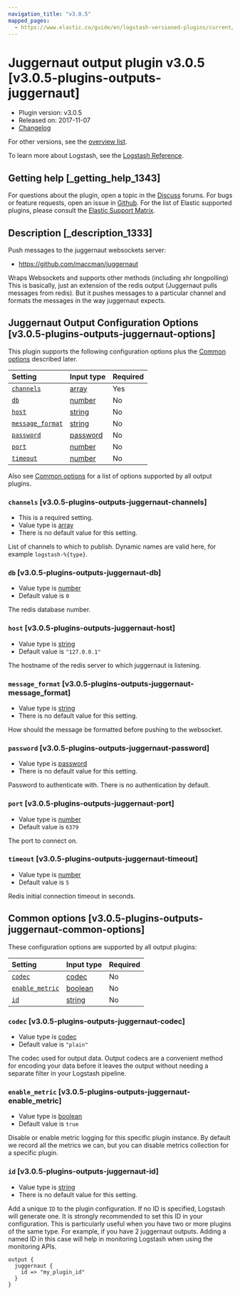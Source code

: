 ```yaml
---
navigation_title: "v3.0.5"
mapped_pages:
  - https://www.elastic.co/guide/en/logstash-versioned-plugins/current/v3.0.5-plugins-outputs-juggernaut.html
---
```


# Juggernaut output plugin v3.0.5 [v3.0.5-plugins-outputs-juggernaut]

* Plugin version: v3.0.5
* Released on: 2017-11-07
* [Changelog](https://github.com/logstash-plugins/logstash-output-juggernaut/blob/v3.0.5/CHANGELOG.md)

For other versions, see the [overview list](output-juggernaut-index.md).

To learn more about Logstash, see the [Logstash Reference](https://www.elastic.co/guide/en/logstash/current/index.html).

## Getting help [_getting_help_1343]

For questions about the plugin, open a topic in the [Discuss](http://discuss.elastic.co) forums. For bugs or feature requests, open an issue in [Github](https://github.com/logstash-plugins/logstash-output-juggernaut). For the list of Elastic supported plugins, please consult the [Elastic Support Matrix](https://www.elastic.co/support/matrix#matrix_logstash_plugins).

## Description [_description_1333]

Push messages to the juggernaut websockets server:

* <https://github.com/maccman/juggernaut>

Wraps Websockets and supports other methods (including xhr longpolling) This is basically, just an extension of the redis output (Juggernaut pulls messages from redis). But it pushes messages to a particular channel and formats the messages in the way juggernaut expects.

## Juggernaut Output Configuration Options [v3.0.5-plugins-outputs-juggernaut-options]

This plugin supports the following configuration options plus the [Common options](v3-0-5-plugins-outputs-juggernaut.md#v3.0.5-plugins-outputs-juggernaut-common-options) described later.

| Setting | Input type | Required |
| :- | :- | :- |
| [`channels`](v3-0-5-plugins-outputs-juggernaut.md#v3.0.5-plugins-outputs-juggernaut-channels) | [array](/lsr/value-types.md#array) | Yes |
| [`db`](v3-0-5-plugins-outputs-juggernaut.md#v3.0.5-plugins-outputs-juggernaut-db) | [number](/lsr/value-types.md#number) | No |
| [`host`](v3-0-5-plugins-outputs-juggernaut.md#v3.0.5-plugins-outputs-juggernaut-host) | [string](/lsr/value-types.md#string) | No |
| [`message_format`](v3-0-5-plugins-outputs-juggernaut.md#v3.0.5-plugins-outputs-juggernaut-message_format) | [string](/lsr/value-types.md#string) | No |
| [`password`](v3-0-5-plugins-outputs-juggernaut.md#v3.0.5-plugins-outputs-juggernaut-password) | [password](/lsr/value-types.md#password) | No |
| [`port`](v3-0-5-plugins-outputs-juggernaut.md#v3.0.5-plugins-outputs-juggernaut-port) | [number](/lsr/value-types.md#number) | No |
| [`timeout`](v3-0-5-plugins-outputs-juggernaut.md#v3.0.5-plugins-outputs-juggernaut-timeout) | [number](/lsr/value-types.md#number) | No |

Also see [Common options](v3-0-5-plugins-outputs-juggernaut.md#v3.0.5-plugins-outputs-juggernaut-common-options) for a list of options supported by all output plugins.

### `channels` [v3.0.5-plugins-outputs-juggernaut-channels]

* This is a required setting.
* Value type is [array](/lsr/value-types.md#array)
* There is no default value for this setting.

List of channels to which to publish. Dynamic names are valid here, for example `logstash-%{type}`.

### `db` [v3.0.5-plugins-outputs-juggernaut-db]

* Value type is [number](/lsr/value-types.md#number)
* Default value is `0`

The redis database number.

### `host` [v3.0.5-plugins-outputs-juggernaut-host]

* Value type is [string](/lsr/value-types.md#string)
* Default value is `"127.0.0.1"`

The hostname of the redis server to which juggernaut is listening.

### `message_format` [v3.0.5-plugins-outputs-juggernaut-message_format]

* Value type is [string](/lsr/value-types.md#string)
* There is no default value for this setting.

How should the message be formatted before pushing to the websocket.

### `password` [v3.0.5-plugins-outputs-juggernaut-password]

* Value type is [password](/lsr/value-types.md#password)
* There is no default value for this setting.

Password to authenticate with. There is no authentication by default.

### `port` [v3.0.5-plugins-outputs-juggernaut-port]

* Value type is [number](/lsr/value-types.md#number)
* Default value is `6379`

The port to connect on.

### `timeout` [v3.0.5-plugins-outputs-juggernaut-timeout]

* Value type is [number](/lsr/value-types.md#number)
* Default value is `5`

Redis initial connection timeout in seconds.

## Common options [v3.0.5-plugins-outputs-juggernaut-common-options]

These configuration options are supported by all output plugins:

| Setting | Input type | Required |
| :- | :- | :- |
| [`codec`](v3-0-5-plugins-outputs-juggernaut.md#v3.0.5-plugins-outputs-juggernaut-codec) | [codec](/lsr/value-types.md#codec) | No |
| [`enable_metric`](v3-0-5-plugins-outputs-juggernaut.md#v3.0.5-plugins-outputs-juggernaut-enable_metric) | [boolean](/lsr/value-types.md#boolean) | No |
| [`id`](v3-0-5-plugins-outputs-juggernaut.md#v3.0.5-plugins-outputs-juggernaut-id) | [string](/lsr/value-types.md#string) | No |

### `codec` [v3.0.5-plugins-outputs-juggernaut-codec]

* Value type is [codec](/lsr/value-types.md#codec)
* Default value is `"plain"`

The codec used for output data. Output codecs are a convenient method for encoding your data before it leaves the output without needing a separate filter in your Logstash pipeline.

### `enable_metric` [v3.0.5-plugins-outputs-juggernaut-enable_metric]

* Value type is [boolean](/lsr/value-types.md#boolean)
* Default value is `true`

Disable or enable metric logging for this specific plugin instance. By default we record all the metrics we can, but you can disable metrics collection for a specific plugin.

### `id` [v3.0.5-plugins-outputs-juggernaut-id]

* Value type is [string](/lsr/value-types.md#string)
* There is no default value for this setting.

Add a unique `ID` to the plugin configuration. If no ID is specified, Logstash will generate one. It is strongly recommended to set this ID in your configuration. This is particularly useful when you have two or more plugins of the same type. For example, if you have 2 juggernaut outputs. Adding a named ID in this case will help in monitoring Logstash when using the monitoring APIs.

```
output {
  juggernaut {
    id => "my_plugin_id"
  }
}
```
